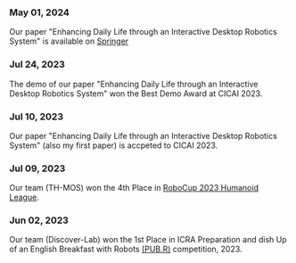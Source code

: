 ### May 01, 2024
Our paper "Enhancing Daily Life through an Interactive Desktop Robotics System" is available on [Springer](https://link.springer.com/chapter/10.1007/978-981-99-9119-8_8)

### Jul 24, 2023

The demo of our paper "Enhancing Daily Life through an Interactive Desktop Robotics System" won the Best Demo Award at CICAI 2023.

### Jul 10, 2023

Our paper "Enhancing Daily Life through an Interactive Desktop Robotics System" (also my first paper) is accpeted to CICAI 2023.

### Jul 09, 2023

Our team (TH-MOS) won the 4th Place in [RoboCup 2023 Humanoid League](https://2023.robocup.org/en/home/).

### Jun 02, 2023

Our team (Discover-Lab) won the 1st Place in ICRA Preparation and dish Up of an English Breakfast with Robots [(PUB.R)](https://lcas.lincoln.ac.uk/wp/events/the-pub-r-competition/) competition, 2023.
